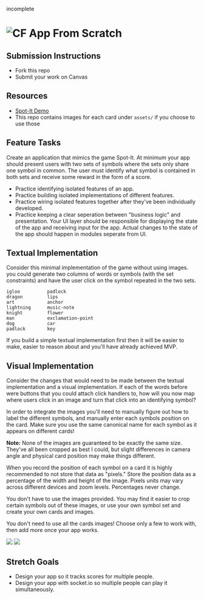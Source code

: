 incomplete





# ![CF](http://i.imgur.com/7v5ASc8.png) App From Scratch

## Submission Instructions
* Fork this repo
* Submit your work on Canvas

## Resources
* [Spot-It Demo](http://www.blueorangegames.com/nhl/)
* This repo contains images for each card under `assets/` if you choose to use
  those

## Feature Tasks
Create an application that mimics the game Spot-It. At minimum your app should
present users with two sets of symbols where the sets only share one symbol in
common. The user must identify what symbol is contained in both sets and
receive some reward in the form of a score.

* Practice identifying isolated features of an app.
* Practice building isolated implementations of different features.
* Practice wiring isolated features together after they've been individually
  developed.
* Practice keeping a clear seperation between "business logic" and
  presentation. Your UI layer should be responsible for displaying
  the state of the app and receiving input for the app. Actual
  changes to the state of the app should happen in modules seperate from
  UI.

## Textual Implementation
Consider this minimal implementation of the game without using images.
you could generate two columns of words or symbols (with the set constraints)
and have the user click on the symbol repeated in the two sets.

```
igloo          padlock
dragon         lips
art            anchor
lightning      music-note
knight         flower
man            exclamation-point
dog            car
padlock        key
```

If you build a simple textual implementation first then it will be easier
to make, easier to reason about and you'll have already achieved MVP.

## Visual Implementation
Consider the changes that would need to be made between the textual
implementation and a visual implementation. If each of the words before were
buttons that you could attach click handlers to, how will you now map where
users click in an image and turn that click into an identifying symbol?

In order to integrate the images you'll need to manually figure out how to
label the different symbols, and manually enter each symbols position on the
card. Make sure you use the same canonical name for each symbol as it appears
on different cards!

**Note:** None of the images are guaranteed to be exactly the same size.
They've all been cropped as best I could, but slight differences in camera
angle and physical card position may make things different. 

When you record the position of each symbol on a card it is highly recommended
to not store that data as "pixels." Store the position data as a percentage
of the width and height of the image. Pixels units may vary across different
devices and zoom levels. Percentages never change.

You don't have to use the images provided. You may find it easier to crop
certain symbols out of these images, or use your own symbol set and create your
own cards and images.

You don't need to use all the cards images! Choose only a few to work with,
then add more once your app works.

<p>
  <img src="./assets/01.png" max-width="40%" />
  <img src="./assets/55.png" max-width="40%" />
</p>

## Stretch Goals
* Design your app so it tracks scores for multiple people.
* Design your app with socket.io so multiple people can play it simultaneously.

